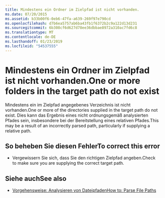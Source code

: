 ```yaml
---
title: Mindestens ein Ordner im Zielpfad ist nicht vorhanden.
ms.date: 07/20/2015
ms.assetid: b33b00f6-0eb6-47fa-a639-269f97e790cd
ms.openlocfilehash: d7b6ea5757ab6ba43fb1f6372b2c9a122d13d231
ms.sourcegitcommit: 6b308cf6d627d78ee36dbbae8972a310ac7fd6c8
ms.translationtype: MT
ms.contentlocale: de-DE
ms.lasthandoff: 01/23/2019
ms.locfileid: "54537555"
---
```

# <a name="one-or-more-folders-in-the-target-path-do-not-exist"></a><span data-ttu-id="ccd79-102">Mindestens ein Ordner im Zielpfad ist nicht vorhanden.</span><span class="sxs-lookup"><span data-stu-id="ccd79-102">One or more folders in the target path do not exist</span></span>
<span data-ttu-id="ccd79-103">Mindestens ein im Zielpfad angegebenes Verzeichnis ist nicht vorhanden.</span><span class="sxs-lookup"><span data-stu-id="ccd79-103">One or more of the directories supplied in the target path do not exist.</span></span> <span data-ttu-id="ccd79-104">Dies kann das Ergebnis eines nicht ordnungsgemäß analysierten Pfades sein, insbesondere bei der Bereitstellung eines relativen Pfades.</span><span class="sxs-lookup"><span data-stu-id="ccd79-104">This may be a result of an incorrectly parsed path, particularly if supplying a relative path.</span></span>  
  
## <a name="to-correct-this-error"></a><span data-ttu-id="ccd79-105">So beheben Sie diesen Fehler</span><span class="sxs-lookup"><span data-stu-id="ccd79-105">To correct this error</span></span>  
  
-   <span data-ttu-id="ccd79-106">Vergewissern Sie sich, dass Sie den richtigen Zielpfad angeben.</span><span class="sxs-lookup"><span data-stu-id="ccd79-106">Check to make sure you are supplying the correct target path.</span></span>  
  
## <a name="see-also"></a><span data-ttu-id="ccd79-107">Siehe auch</span><span class="sxs-lookup"><span data-stu-id="ccd79-107">See also</span></span>
- [<span data-ttu-id="ccd79-108">Vorgehensweise: Analysieren von Dateipfaden</span><span class="sxs-lookup"><span data-stu-id="ccd79-108">How to: Parse File Paths</span></span>](../../visual-basic/developing-apps/programming/drives-directories-files/how-to-parse-file-paths.md)

